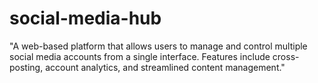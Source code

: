 # social-media-hub
"A web-based platform that allows users to manage and control multiple social media accounts from a single interface. Features include cross-posting, account analytics, and streamlined content management."
